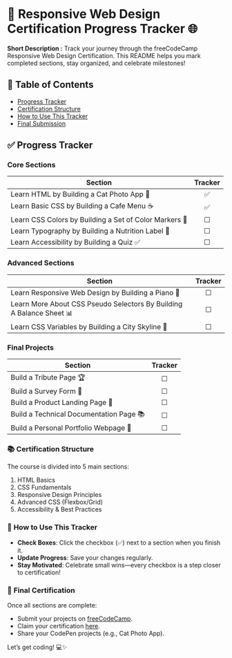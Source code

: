 # 🚀 Responsive Web Design Certification Progress Tracker  🌐  

**Short Description :**
Track your journey through the freeCodeCamp Responsive Web Design Certification. This README helps you mark completed sections, stay organized, and celebrate milestones!  


## 📑 Table of Contents  

- [Progress Tracker](#progress-tracker)   
- [Certification Structure](#certification-structure)   
- [How to Use This Tracker](#how-to-use-this-tracker)   
- [Final Submission](#final-certification)   



## ✅ **Progress Tracker**  

### Core Sections  

| **Section**                                                | **Tracker** |
|------------------------------------------------------------|:-----------:|
| Learn HTML by Building a Cat Photo App  🐾                 | ✅          |
| Learn Basic CSS by Building a Cafe Menu  ☕                | ✅  |
| Learn CSS Colors by Building a Set of Color Markers  🎨   | ☐           |
| Learn Typography by Building a Nutrition Label  🥪        | ☐           |
| Learn Accessibility by Building a Quiz  ✅                 | ☐           |



### Advanced Sections  

| **Section**                                                         | **Tracker** |
|---------------------------------------------------------------------|:-----------:|
| Learn Responsive Web Design by Building a Piano  🎹                 | ☐           |
| Learn More About CSS Pseudo Selectors By Building A Balance Sheet  📊 | ☐           |
| Learn CSS Variables by Building a City Skyline  🌆                  | ☐           |



### Final Projects  

| **Section**                                            | **Tracker** |
|--------------------------------------------------------|:-----------:|
| Build a Tribute Page  🏆                               | ☐           |
| Build a Survey Form  📝                                | ☐           |
| Build a Product Landing Page  🛒                       | ☐           |
| Build a Technical Documentation Page  📚               | ☐           |
| Build a Personal Portfolio Webpage  💼                 | ☐           |



### 📚 **Certification Structure**  

The course is divided into 5 main sections:   

1. HTML Basics   
2. CSS Fundamentals   
3. Responsive Design Principles   
4. Advanced CSS (Flexbox/Grid)   
5. Accessibility & Best Practices   



### 📝 **How to Use This Tracker**  

- **Check Boxes**: Click the checkbox (✅) next to a section when you finish it.  
- **Update Progress**: Save your changes regularly.  
- **Stay Motivated**: Celebrate small wins—every checkbox is a step closer to certification!  


### 🎉 **Final Certification**  

Once all sections are complete:   

- Submit your projects on [freeCodeCamp](https://www.freecodecamp.org/learn/2022/responsive-web-design/).  
- Claim your certification [here](https://www.freecodecamp.org/learn/2022/responsive-web-design/).  
- Share your CodePen projects (e.g., Cat Photo App).  

Let’s get coding!  💻✨  
